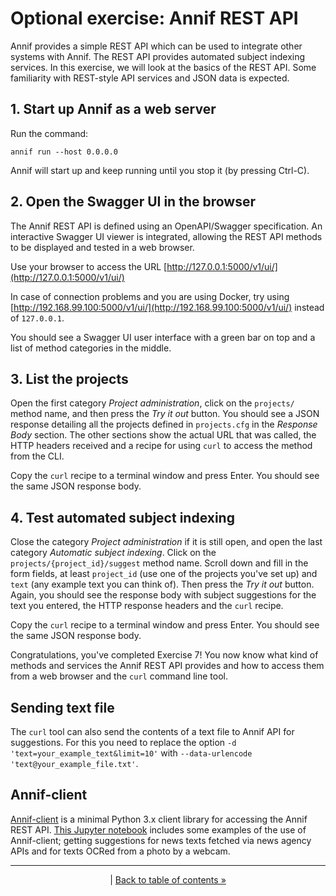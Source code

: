 # Optional exercise: Annif REST API

Annif provides a simple REST API which can be used to integrate other
systems with Annif. The REST API provides automated subject indexing
services. In this exercise, we will look at the basics of the REST API. Some
familiarity with REST-style API services and JSON data is expected.

## 1. Start up Annif as a web server

Run the command:

    annif run --host 0.0.0.0

Annif will start up and keep running until you stop it (by pressing Ctrl-C).

## 2. Open the Swagger UI in the browser

The Annif REST API is defined using an OpenAPI/Swagger specification. An
interactive Swagger UI viewer is integrated, allowing the REST API methods
to be displayed and tested in a web browser.

Use your browser to access the URL
[http://127.0.0.1:5000/v1/ui/](http://127.0.0.1:5000/v1/ui/)

In case of connection problems and you are using Docker, try using
[http://192.168.99.100:5000/v1/ui/](http://192.168.99.100:5000/v1/ui/) instead of
`127.0.0.1`. 

You should see a Swagger UI user interface with a green bar on top and a
list of method categories in the middle.

## 3. List the projects

Open the first category *Project administration*, click on the `projects/`
method name, and then press the *Try it out* button. You should see a JSON
response detailing all the projects defined in `projects.cfg` in the
*Response Body* section. The other sections show the actual URL that was
called, the HTTP headers received and a recipe for using `curl` to access
the method from the CLI.

Copy the `curl` recipe to a terminal window and press Enter. You should see
the same JSON response body.

## 4. Test automated subject indexing

Close the category *Project administration* if it is still open, and open
the last category *Automatic subject indexing*. Click on the
`projects/{project_id}/suggest` method name. Scroll down and fill in the
form fields, at least `project_id` (use one of the projects you've set up)
and `text` (any example text you can think of). Then press the *Try it out*
button. Again, you should see the response body with subject suggestions for
the text you entered, the HTTP response headers and the `curl` recipe.

Copy the `curl` recipe to a terminal window and press Enter. You should see
the same JSON response body.

Congratulations, you've completed Exercise 7!  You now know what kind of
methods and services the Annif REST API provides and how to access them from
a web browser and the `curl` command line tool.

## Sending text file
The `curl` tool can also send the contents of a text file to Annif API for suggestions. 
For this you need to replace the option `-d 'text=your_example_text&limit=10'` 
with `--data-urlencode 'text@your_example_file.txt'`.

## Annif-client 
[Annif-client](https://github.com/NatLibFi/Annif-client) is a minimal Python 3.x 
client library for accessing the Annif REST API. 
[This Jupyter notebook](https://colab.research.google.com/drive/1S0JX_befWeECKCJEZYSvcGzCnJfDePF0?usp=sharing) 
includes some examples of the use of Annif-client; getting suggestions for news texts 
fetched via news agency APIs and for texts OCRed from a photo by a webcam.

---

<p align="center">
|
<a href="/exercises/README.md">Back to table of contents »</a>
</p>
